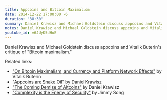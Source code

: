 ```yaml
---
title: Appcoins and Bitcoin Maximalism
date: 2014-12-22 17:00:00 -6
duration: "38:30"
summary: Daniel Krawisz and Michael Goldstein discuss appcoins and Vitalik Buterin's critique of "Bitcoin maximalism."
notes: Daniel Krawisz and Michael Goldstein discuss appcoins and Vitalik Buterin's critique of "Bitcoin maximalism." Visit the website for show notes and related links. https://nakamotoinstitute.org/podcast/12-22-14-appcoins-and-bitcoin-maximalism/
youtube_id: v6JUyK5dHoE
---
```


Daniel Krawisz and Michael Goldstein discuss appcoins and Vitalik Buterin's critique of "Bitcoin maximalism."

Related links:

- ["On Bitcoin Maximalism, and Currency and Platform Network Effects"](https://blog.ethereum.org/2014/11/20/bitcoin-maximalism-currency-platform-network-effects/) by Vitalik Buterin
- ["Appcoins are Snake Oil"](/mempool/appcoins-are-snake-oil) by Daniel Krawisz
- ["The Coming Demise of Altcoins"](/mempool/the-coming-demise-of-altcoins) by Daniel Krawisz
- ["Complexity is the Enemy of Security"](http://www.bitblogger.net/2014/07/30/complexity-is-the-enemy-of-security/) by Jimmy Song
